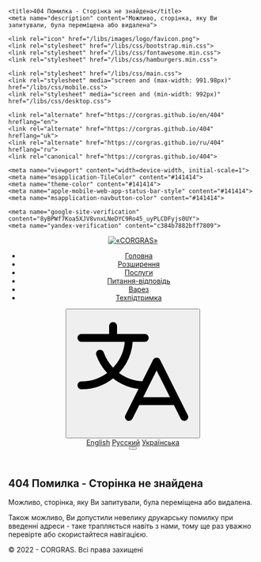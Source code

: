 <!DOCTYPE html>
<html lang="uk" prefix="og: http://ogp.me/ns#">
<head>
	<meta charset="utf-8">
	<!--<base href="http://corgras.github.io/">-->

	<title>404 Помилка - Сторінка не знайдена</title>
	<meta name="description" content="Можливо, сторінка, яку Ви запитували, була переміщена або видалена">

	<link rel="icon" href="/libs/images/logo/favicon.png">
	<link rel="stylesheet" href="/libs/css/bootstrap.min.css">
	<link rel="stylesheet" href="/libs/css/fontawesome.min.css">
	<link rel="stylesheet" href="/libs/css/hamburgers.min.css">
	
	<link rel="stylesheet" href="/libs/css/main.css">
	<link rel="stylesheet" media="screen and (max-width: 991.98px)" href="/libs/css/mobile.css">
	<link rel="stylesheet" media="screen and (min-width: 992px)" href="/libs/css/desktop.css">

	<link rel="alternate" href="https://corgras.github.io/en/404" hreflang="en">
	<link rel="alternate" href="https://corgras.github.io/404" hreflang="uk">
	<link rel="alternate" href="https://corgras.github.io/ru/404" hreflang="ru">
	<link rel="canonical" href="https://corgras.github.io/404">

	<meta name="viewport" content="width=device-width, initial-scale=1">
	<meta name="msapplication-TileColor" content="#141414">
	<meta name="theme-color" content="#141414">
	<meta name="apple-mobile-web-app-status-bar-style" content="#141414">
	<meta name="msapplication-navbutton-color" content="#141414">

	<meta name="google-site-verification" content="8yBPWf7Koa5XJV8vnxLNeDYC9Ro45_uyPLCDFyjs0UY">
	<meta name="yandex-verification" content="c384b7882bff7809">
</head>
<body>
<header class="header">
	<a class="col-2 header__logo" href="/">
		<img src="/libs/images/logo/logo_text.svg" class="logotip" alt="«CORGRAS»">
	</a>
	<nav class="col header__navigation">
		<ul class="navigation__list">
			<li>
				<a href="/" class="link" data-title="Головна">
					<i class="fal fa-home-lg"></i><span>Головна</span>
				</a>
			</li>
			<li>
				<a href="/extensions" class="link" data-title="Розширення">
					<i class="fal fa-archive"></i><span>Розширення</span>
				</a>
			</li>
			<li>
				<a href="/services" class="link" data-title="Послуги">
					<i class="fal fa-clipboard-list"></i><span>Послуги</span>
				</a>
			</li>
			<li>
				<a href="/faq" class="link" data-title="Питання-відповідь">
					<i class="fal fa-comment-alt-lines"></i><span>Питання-відповідь</span>
				</a>
			</li>
			<li>
				<a href="/warez" class="link" data-title="Варез">
					<i class="fal fa-shield-check"></i><span>Варез</span>
				</a>
			</li>
			<li>
				<a href="/support" class="link" data-title="Техпідтримка">
					<i class="fal fa-life-ring"></i><span>Техпідтримка</span>
				</a>
			</li>
		</ul>
	</nav>
	<div class="col-2 header__navigation-icon">
		<div class="navigation-icon__lang dropdown-right">
			<button type="button" class="btn dropdown-toggle" data-bs-toggle="dropdown" aria-expanded="false">
				<svg width="256px" height="256px" viewBox="0 0 256 256" id="Flat" xmlns="http://www.w3.org/2000/svg">
					<path d="M239.13184,212.42188l-56-112a8.0001,8.0001,0,0,0-14.31055,0L147.12378,143.817a88.01219,88.01219,0,0,1-47.15234-16.89991A103.63932,103.63932,0,0,0,127.67187,64h24.30469a8,8,0,0,0,0-16h-56V32a8,8,0,0,0-16,0V48h-56a8,8,0,0,0,0,16h87.63257a87.71326,87.71326,0,0,1-23.64038,52.34106A87.6285,87.6285,0,0,1,68.98682,85.332a7.99985,7.99985,0,1,0-15.083,5.33789A103.55961,103.55961,0,0,0,75.9856,126.93945,87.52745,87.52745,0,0,1,23.97656,144a8,8,0,0,0,0,16,103.48476,103.48476,0,0,0,64.01331-22.09045A104.14165,104.14165,0,0,0,139.43115,159.202l-26.60986,53.21985a8.00006,8.00006,0,0,0,14.31055,7.15625L140.9209,192h70.11133l13.78906,27.57813a8.00006,8.00006,0,0,0,14.31055-7.15625ZM148.9209,176l27.05566-54.11133L203.03223,176Z"/>
				</svg>
			</button>
			<div class="dropdown-menu min-w-0" aria-labelledby="dropdownMenuLang">
				<a class="dropdown-item link" href="/en/404" hreflang="en" data-title="English"><span>English</span></a>
				<a class="dropdown-item link" href="/ru/404" hreflang="ru" data-title="Русский"><span>Русский</span></a>
				<a class="dropdown-item link active" href="#" hreflang="uk" data-title="Українська"><span>Українська</span></a>
			</div>
		</div>
		<button class="hamburger hamburger--spin-r nav-hamburger__btn" type="button">
			<span class="hamburger-box"><span class="hamburger-inner"></span></span>
		</button>
	</div>
</header>
<section class="section error-section section__white" id="error-section">
	<div class="container section__container85">
		<div class="heading-content">
			<h1 class="header-section__h1"><i class="fal fa-exclamation-triangle i50"></i>404 Помилка - Сторінка не знайдена</h1>
			<div class="header-section__text">
				<p>Можливо, сторінка, яку Ви запитували, була переміщена або видалена.</p>
				<p>Також можливо, Ви допустили невелику друкарську помилку при введенні адреси - таке трапляється навіть з нами, тому ще раз уважно перевірте або скористайтеся навігацією.</p>
			</div>
		</div>
	</div>
</section>
<footer class="footer">
	<div class="container">
		<div class="row">
			<div class="col footer__copyrights"><span>© 2022 - <script>new Date().getFullYear()>2022&&document.write(new Date().getFullYear());</script> CORGRAS. Всі права захищені</span></div>
		</div>
	</div>
</footer>

<a id="scrollTop" class="btn btn-scrollTop"><i class="fas fa-chevron-up"></i></a>

<a target="_blank" class="stop-war" href="https://bank.gov.ua/en/news/all/natsionalniy-bank-vidkriv-spetsrahunok-dlya-zboru-koshtiv-na-potrebi-armiyi"></a>

<!-- SCRIPT -->
<script src="/libs/js/bootstrap.bundle.min.js"></script>
<script src="/libs/js/jquery.min.js"></script>
<script src="/libs/js/common.js"></script>
<!-- END SCRIPT -->

<!-- ANALYTICS -->
<script async src="https://www.googletagmanager.com/gtag/js?id=G-3LWW5QT15W"></script>
<script>
	window.dataLayer = window.dataLayer || [];
	function gtag(){dataLayer.push(arguments);}
	gtag('js', new Date());	
	gtag('config', 'G-3LWW5QT15W');
</script>
</body>
</html>